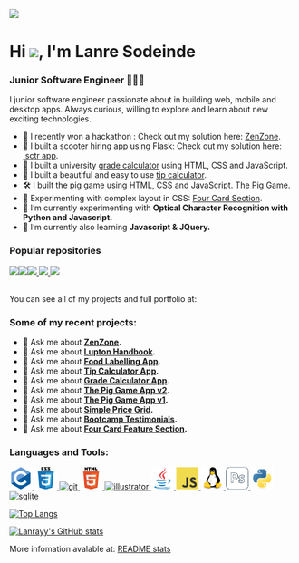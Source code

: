 ![](https://komarev.com/ghpvc/?username=Lanrayy&style=for-the-badge)
<h1 align="left">Hi <img src="https://raw.githubusercontent.com/MartinHeinz/MartinHeinz/master/wave.gif" width="30px">, I'm Lanre Sodeinde</h1>

<h3 align="left">Junior Software Engineer 👨🏿‍💻 </h3>
I junior software engineer passionate about in building web, mobile and desktop apps. Always curious, willing to explore and learn about new exciting technologies.  
  
   
- 🎉 I recently won a hackathon : Check out my solution here: [ZenZone](https://github.com/Lanrayy/ACSHack-ZenZone).
- 🔭 I built a scooter hiring app using Flask: Check out my solution here: [.sctr app](https://ec2-52-56-142-90.eu-west-2.compute.amazonaws.com).
- 🔭 I built a university [grade calculator](https://lanrayy.github.io/grade-calculator/) using HTML, CSS and JavaScript.
- 🔭 I built a beautiful and easy to use [tip calculator](https://lanrayy.github.io/tip-calculator-app/).
- 🛠 I built the pig game using HTML, CSS and JavaScript. [The Pig Game](https://lanrayy.github.io/the-pig-game-v2/).
- 🔎 Experimenting with complex layout in CSS: [Four Card Section](https://four-card-feature-section-plum.vercel.app).
- 🌱 I’m currently experimenting with **Optical Character Recognition with Python and Javascript.**
- 🌱 I’m currently also learning **Javascript & JQuery.**

<h3>Popular repositories </h3>

<a href="https://github.com/Lanrayy/grade-calculator" target="_blank">
  <img align="left" src="https://github-readme-stats.vercel.app/api/pin/?username=Lanrayy&show_owner=true&repo=grade-calculator" />
</a>

<a href="https://github.com/Lanrayy/the-pig-game-v2" target="_blank">
  <img align="centre" src="https://github-readme-stats.vercel.app/api/pin/?username=Lanrayy&show_owner=true&repo=the-pig-game-v2" />
</a>

<a href="https://github.com/Lanrayy/tip-calculator-app" target="_blank">
  <img align="left" src="https://github-readme-stats.vercel.app/api/pin/?username=Lanrayy&show_owner=true&repo=tip-calculator-app" />
</a>
<a href="https://github.com/Lanrayy/software-engineering-project-comp2913" target="_blank">
  <img align="centre" src="https://github-readme-stats.vercel.app/api/pin/?username=Lanrayy&show_owner=true&repo=software-engineering-project-comp2913" />
</a>
<a href="https://github.com/Lanrayy/ACSHack-ZenZone" target="_blank">
  <img align="" src="https://github-readme-stats.vercel.app/api/pin/?username=Lanrayy&show_owner=true&repo=ACSHack-ZenZone" />
</a>

<br/>
<br/>

<p>You can see all of my projects and full portfolio at:</p>
<h3>Some of my recent projects:</h3>


- 💬 Ask me about **[ZenZone](https://github.com/Lanrayy/ACSHack-ZenZone).**
- 💬 Ask me about **[Lupton Handbook](https://github.com/Lanrayy/Lupton-HandBook).**
- 💬 Ask me about **[Food Labelling App](https://food-label-website.vercel.app).**
- 💬 Ask me about **[Tip Calculator App](https://lanrayy.github.io/tip-calculator-app/).**
- 💬 Ask me about **[Grade Calculator App](https://lanrayy.github.io/grade-calculator/).**
- 💬 Ask me about **[The Pig Game App v2](https://lanrayy.github.io/the-pig-game-v2/).**
- 💬 Ask me about **[The Pig Game App v1](https://the-pig-game.vercel.app).**
- 💬 Ask me about **[Simple Price Grid](https://lanrayy.github.io/single-price-grid-component-master/).**
- 💬 Ask me about **[Bootcamp Testimonials](https://lanrayy.github.io/bootcamp-testimonials/).**
- 💬 Ask me about **[Four Card Feature Section](https://lanrayy.github.io/four-card-feature-section/).**


<h3 align="left">Languages and Tools:</h3>
<p align="left"> <a href="https://www.cprogramming.com/" target="_blank"> <img src="https://raw.githubusercontent.com/devicons/devicon/master/icons/c/c-original.svg" alt="c" width="40" height="40"/> </a> <a href="https://www.w3schools.com/css/" target="_blank"> <img src="https://raw.githubusercontent.com/devicons/devicon/master/icons/css3/css3-original-wordmark.svg" alt="css3" width="40" height="40"/> </a> <a href="https://git-scm.com/" target="_blank"> <img src="https://www.vectorlogo.zone/logos/git-scm/git-scm-icon.svg" alt="git" width="40" height="40"/> </a> <a href="https://www.w3.org/html/" target="_blank"> <img src="https://raw.githubusercontent.com/devicons/devicon/master/icons/html5/html5-original-wordmark.svg" alt="html5" width="40" height="40"/> </a> <a href="https://www.adobe.com/in/products/illustrator.html" target="_blank"> <img src="https://www.vectorlogo.zone/logos/adobe_illustrator/adobe_illustrator-icon.svg" alt="illustrator" width="40" height="40"/> </a> <a href="https://www.java.com" target="_blank"> <img src="https://raw.githubusercontent.com/devicons/devicon/master/icons/java/java-original.svg" alt="java" width="40" height="40"/> </a> <a href="https://developer.mozilla.org/en-US/docs/Web/JavaScript" target="_blank"> <img src="https://raw.githubusercontent.com/devicons/devicon/master/icons/javascript/javascript-original.svg" alt="javascript" width="40" height="40"/> </a> <a href="https://www.linux.org/" target="_blank"> <img src="https://raw.githubusercontent.com/devicons/devicon/master/icons/linux/linux-original.svg" alt="linux" width="40" height="40"/> </a> <a href="https://www.photoshop.com/en" target="_blank"> <img src="https://raw.githubusercontent.com/devicons/devicon/master/icons/photoshop/photoshop-line.svg" alt="photoshop" width="40" height="40"/> </a> <a href="https://www.python.org" target="_blank"> <img src="https://raw.githubusercontent.com/devicons/devicon/master/icons/python/python-original.svg" alt="python" width="40" height="40"/> </a> <a href="https://www.sqlite.org/" target="_blank"> <img src="https://www.vectorlogo.zone/logos/sqlite/sqlite-icon.svg" alt="sqlite" width="40" height="40"/> </a> </p>

<!-- Github top languages -->

[![Top Langs](https://github-readme-stats.vercel.app/api/top-langs/?username=Lanrayy&show_icons=true&locale=en&layout=compact&bg_color=30,e96443,904e95&title_color=ffffff&text_color=ffffff&icon_color=ffffff&card_width=445)](https://github.com/Lanrayy/)

<!-- Gitbub stats -->

[![Lanrayy's GitHub stats](https://github-readme-stats.vercel.app/api/?username=Lanrayy&count_private=true&hide=contribs&show_icons=true&bg_color=29,e96443,904e95&title_color=ffffff&text_color=ffffff&icon_color=ffffff)](https://github.com/Lanrayy/)

More infomation avalable at: [README stats](https://github.com/anuraghazra/github-readme-stats)

